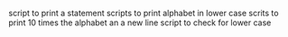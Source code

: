 script to print a statement
scripts to print alphabet in lower case
scrits to print 10 times the alphabet an a new line
script to check for lower case
